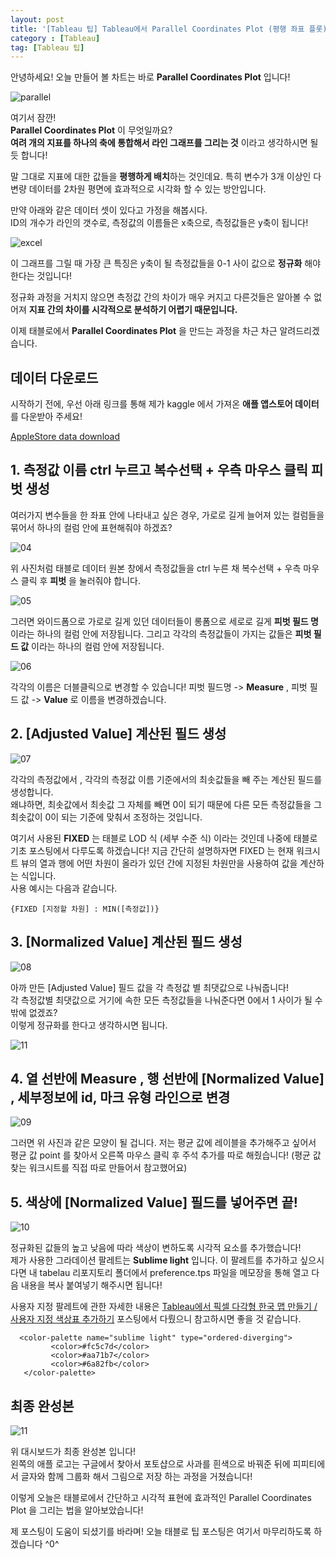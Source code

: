 ```yaml
---
layout: post
title: '[Tableau 팁] Tableau에서 Parallel Coordinates Plot (평행 좌표 플롯) 만들기'
category : [Tableau]
tag: [Tableau 팁]
---
```


안녕하세요! 오늘 만들어 볼 차트는 바로 **Parallel Coordinates Plot** 입니다!     
    
![parallel](https://drive.google.com/uc?id=132XgkeVpQy3W8bfgIV2A3E8aNtz7f4Lt)

여기서 잠깐!      
**Parallel Coordinates Plot** 이 무엇일까요?       
**여려 개의 지표를 하나의 축에 통합해서 라인 그래프를 그리는 것** 이라고 생각하시면 될 듯 합니다!    
    
말 그대로 지표에 대한 값들을 **평행하게 배치**하는 것인데요. 특히 변수가 3개 이상인 다변량 데이터를 2차원 평면에 효과적으로 시각화 할 수 있는 방안입니다.             

 
만약 아래와 같은 데이터 셋이 있다고 가정을 해봅시다.      
ID의 개수가 라인의 갯수로, 측정값의 이름들은 x축으로, 측정값들은 y축이 됩니다!    
    
       
![excel](https://drive.google.com/uc?id=1E5Ir4wreRWPb7J8M5ibOP_k7-O3lcjN3)    

이 그래프를 그릴 때 가장 큰 특징은 y축이 될 측정값들을 0-1 사이 값으로 **정규화** 해야 한다는 것입니다!              

정규화 과정을 거치지 않으면 측정값 간의 차이가 매우 커지고 다른것들은 알아볼 수 없어져 **지표 간의 차이를 시각적으로 분석하기 어렵기 때문입니다.**   
  



       
이제 태블로에서 **Parallel Coordinates Plot** 을 만드는 과정을 차근 차근 알려드리겠습니다.       
 
 
## 데이터 다운로드 

시작하기 전에, 우선 아래 링크를 통해 제가 kaggle 에서 가져온 **애플 앱스토어 데이터**를 다운받아 주세요!   
    
[AppleStore data download](https://drive.google.com/open?id=10b_eG6CftcM-iOvQxAk7yq4u1HAPAZ4U)    
   

## 1. 측정값 이름 ctrl 누르고 복수선택 + 우측 마우스 클릭 피벗 생성

여러가지 변수들을 한 좌표 안에 나타내고 싶은 경우, 가로로 길게 늘어져 있는 컬럼들을 묶어서 하나의 컬럼 안에 표현해줘야 하겠죠?  

![04](https://drive.google.com/uc?id=16z9U3eke-UINjnjvQCabjBn0TP4ncifF)
    
위 사진처럼 태블로 데이터 원본 창에서 측정값들을 ctrl 누른 채 복수선택 + 우측 마우스 클릭 후 **피벗** 을 눌러줘야 합니다.


![05](https://drive.google.com/uc?id=1uDuF-QnnZNVw9fEetFXBcefVqU9fV6AH)

그러면 와이드폼으로 가로로 길게 있던 데이터들이 롱폼으로 세로로 길게 **피벗 필드 명** 이라는 하나의 컬럼 안에 저장됩니다.
그리고 각각의 측정값들이 가지는 값들은 **피벗 필드 값** 이라는 하나의 컬럼 안에 저장됩니다.

![06](https://drive.google.com/uc?id=1Td9wqM81kt9l0DoBQcTwVim5AhB-Og1-)

각각의 이름은 더블클릭으로 변경할 수 있습니다! 피벗 필드명 -> **Measure** ,  피벗 필드 값 -> **Value** 로 이름을 변경하겠습니다.

## 2. [Adjusted Value] 계산된 필드 생성

![07](https://drive.google.com/uc?id=1EckykJyNi_rgD8KceWIxLRbdeV9SjVpF)

각각의 측정값에서 , 각각의 측정값 이름 기준에서의 최솟값들을 빼 주는 계산된 필드를 생성합니다.   
왜냐하면, 최솟값에서 최솟값 그 자체를 빼면 0이 되기 때문에 다른 모든 측정값들을 그 최솟값이 0이 되는 기준에 맞춰서 조정하는 것입니다.     

여기서 사용된 **FIXED** 는 태블로 LOD 식 (세부 수준 식) 이라는 것인데 나중에 태블로 기초 포스팅에서 다루도록 하겠습니다!
지금 간단히 설명하자면 FIXED 는 현재 워크시트 뷰의 열과 행에 어떤 차원이 올라가 있던 간에 지정된 차원만을 사용하여 값을 계산하는 식입니다.    
사용 예시는 다음과 같습니다.     

```
{FIXED [지정할 차원] : MIN([측정값])}
```

## 3. [Normalized Value] 계산된 필드 생성

![08](https://drive.google.com/uc?id=1JUi091Uk6JQJmxUhYh0-LGTFwC6dTXHK)
   
아까 만든 [Adjusted Value] 필드 값을 각 측정값 별 최댓값으로 나눠줍니다!      
각 측정값별 최댓값으로 거기에 속한 모든 측정값들을 나눠준다면 0에서 1 사이가 될 수 밖에 없겠죠?     
이렇게 정규화를 한다고 생각하시면 됩니다.        


![11](https://drive.google.com/uc?id=1ePRkClwIFMWleUxgzBM-ZOCk68s2-dDP)



## 4. 열 선반에 Measure , 행 선반에 [Normalized Value] , 세부정보에 id, 마크 유형 라인으로 변경

![09](https://drive.google.com/uc?id=1yol-rR3hxXMxP3WzxHwlrlnlfRwcn6bL)

그러면 위 사진과 같은 모양이 될 겁니다. 저는 평균 값에 레이블을 추가해주고 싶어서 평균 값 point 를 찾아서 오른쪽 마우스 클릭 후 주석 추가를 따로 해줬습니다! (평균 값 찾는 워크시트를 직접 따로 만들어서 참고했어요)


## 5. 색상에  [Normalized Value] 필드를 넣어주면 끝!

![10](https://drive.google.com/uc?id=11cenG3tG3jwaBZ0thaoUH043kDqpg_SJ)    

정규화된 값들의 높고 낮음에 따라 색상이 변하도록 시각적 요소를 추가했습니다!     
제가 사용한 그라데이션 팔레트는 **Sublime light** 입니다. 이 팔레트를 추가하고 싶으시다면 내 tabelau 리포지토리 폴더에서 preference.tps 파일을 메모장을 통해 열고 다음 내용을 복사 붙여넣기 해주시면 됩니다!    

사용자 지정 팔레트에 관한 자세한 내용은 [Tableau에서 픽셀 다각형 한국 맵 만들기 / 사용자 지정 색상표 추가하기](https://shanny924.github.io/tableau/2020/03/14/tableau-2/) 포스팅에서 다뤘으니 참고하시면 좋을 것 같습니다.          

```
  <color-palette name="sublime light" type="ordered-diverging">
         <color>#fc5c7d</color>
         <color>#aa71b7</color>
         <color>#6a82fb</color>
   </color-palette>

```
     
## 최종 완성본

![11](https://drive.google.com/uc?id=132XgkeVpQy3W8bfgIV2A3E8aNtz7f4Lt)    

위 대시보드가 최종 완성본 입니다!       
왼쪽의 애플 로고는 구글에서 찾아서 포토샵으로 사과를 흰색으로 바꿔준 뒤에 피피티에서 글자와 함께 그룹화 해서 그림으로 저장 하는 과정을 거쳤습니다!        

이렇게 오늘은 태블로에서 간단하고 시각적 표현에 효과적인 Parallel Coordinates Plot 을 그리는 법을 알아보았습니다!    

제 포스팅이 도움이 되셨기를 바라며! 오늘 태블로 팁 포스팅은 여기서 마무리하도록 하겠습니다 ^0^    










